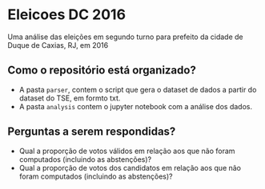# Eleicoes DC 2016

Uma análise das eleições em segundo turno para prefeito da cidade de Duque de Caxias, RJ, em 2016

## Como o repositório está organizado?

* A pasta `parser`, contem o script que gera o dataset de dados a partir do dataset do TSE, em formto txt.
* A pasta `analysis` contem o jupyter notebook com a análise dos dados.

## Perguntas a serem respondidas?

* Qual a proporção de votos válidos em relação aos que não foram computados (incluindo as abstenções)?
* Qual a proporção de votos dos candidatos em relação aos que não foram computados (incluindo as abstenções)?
